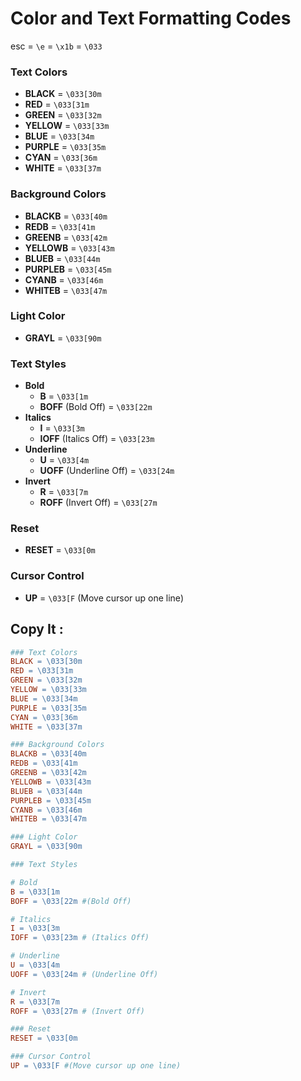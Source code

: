 # Color and Text Formatting Codes

esc = `\e` = `\x1b` = `\033`

### Text Colors
- **BLACK** = `\033[30m`
- **RED** = `\033[31m`
- **GREEN** = `\033[32m`
- **YELLOW** = `\033[33m`
- **BLUE** = `\033[34m`
- **PURPLE** = `\033[35m`
- **CYAN** = `\033[36m`
- **WHITE** = `\033[37m`

### Background Colors
- **BLACKB** = `\033[40m`
- **REDB** = `\033[41m`
- **GREENB** = `\033[42m`
- **YELLOWB** = `\033[43m`
- **BLUEB** = `\033[44m`
- **PURPLEB** = `\033[45m`
- **CYANB** = `\033[46m`
- **WHITEB** = `\033[47m`

### Light Color
- **GRAYL** = `\033[90m`

### Text Styles
- **Bold**  
  - **B** = `\033[1m`
  - **BOFF** (Bold Off) = `\033[22m`
- **Italics**  
  - **I** = `\033[3m`
  - **IOFF** (Italics Off) = `\033[23m`
- **Underline**  
  - **U** = `\033[4m`
  - **UOFF** (Underline Off) = `\033[24m`
- **Invert**  
  - **R** = `\033[7m`
  - **ROFF** (Invert Off) = `\033[27m`

### Reset
- **RESET** = `\033[0m`

### Cursor Control
- **UP** = `\033[F` (Move cursor up one line)


## Copy It :
```Makefile
### Text Colors
BLACK = \033[30m
RED = \033[31m
GREEN = \033[32m
YELLOW = \033[33m
BLUE = \033[34m
PURPLE = \033[35m
CYAN = \033[36m
WHITE = \033[37m

### Background Colors
BLACKB = \033[40m
REDB = \033[41m
GREENB = \033[42m
YELLOWB = \033[43m
BLUEB = \033[44m
PURPLEB = \033[45m
CYANB = \033[46m
WHITEB = \033[47m

### Light Color
GRAYL = \033[90m

### Text Styles

# Bold 
B = \033[1m
BOFF = \033[22m #(Bold Off)

# Italics  
I = \033[3m
IOFF = \033[23m # (Italics Off)

# Underline  
U = \033[4m
UOFF = \033[24m # (Underline Off)

# Invert  
R = \033[7m
ROFF = \033[27m # (Invert Off)

### Reset
RESET = \033[0m

### Cursor Control
UP = \033[F #(Move cursor up one line)
```
